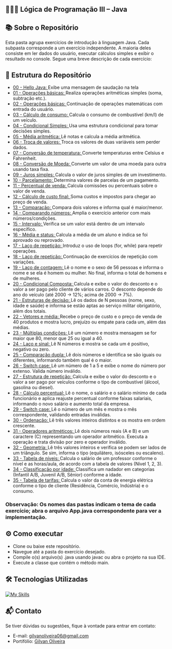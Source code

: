 ## 👨🏼‍💻 Lógica de Programação III – Java</p>

## 📚 Sobre o Repositório

Esta pasta agrupa exercícios de introdução à linguagem Java. Cada subpasta corresponde a um exercício independente. A maioria deles consiste em ler dados do usuário, executar cálculos simples e exibir o resultado no console. Segue uma breve descrição de cada exercício:

## 🚀 Estrutura do Repositório

- [00 - Hello Java: ](https://github.com/GilvanPOliveira/StartCapgemini/tree/main/L%C3%B3gica%20de%20Programa%C3%A7%C3%A3o%20III%20-%20Java/00%20-%20Hello%20Java)	Exibe uma mensagem de saudação na tela
- [01 - Operações básicas: ](https://github.com/GilvanPOliveira/StartCapgemini/tree/main/L%C3%B3gica%20de%20Programa%C3%A7%C3%A3o%20III%20-%20Java/01%20-%20Opera%C3%A7%C3%B5es%20b%C3%A1sicas) Realiza operações aritméticas simples (soma, subtração etc.).
- [02 - Operações básicas: ](https://github.com/GilvanPOliveira/StartCapgemini/tree/main/L%C3%B3gica%20de%20Programa%C3%A7%C3%A3o%20III%20-%20Java/02%20-%20Opera%C3%A7%C3%B5es%20b%C3%A1sicas)	Continuação de operações matemáticas com entrada do usuário.
- [03 - Cálculo de consumo: ](https://github.com/GilvanPOliveira/StartCapgemini/tree/main/L%C3%B3gica%20de%20Programa%C3%A7%C3%A3o%20III%20-%20Java/03%20-%20C%C3%A1lculo%20de%20consumo)	Calcula o consumo de combustível (km/l) de um veículo.
- [04 - Condicional Simples: ](https://github.com/GilvanPOliveira/StartCapgemini/tree/main/L%C3%B3gica%20de%20Programa%C3%A7%C3%A3o%20III%20-%20Java/04%20-%20Condicional%20Simples)	Usa uma estrutura condicional para tomar decisões simples.
- [05 - Média aritmética: ](https://github.com/GilvanPOliveira/StartCapgemini/tree/main/L%C3%B3gica%20de%20Programa%C3%A7%C3%A3o%20III%20-%20Java/05%20-%20M%C3%A9dia%20aritm%C3%A9tica)	Lê notas e calcula a média aritmética.
- [06 - Troca de valores: ](https://github.com/GilvanPOliveira/StartCapgemini/tree/main/L%C3%B3gica%20de%20Programa%C3%A7%C3%A3o%20III%20-%20Java/06%20-%20Troca%20de%20valores)	Troca os valores de duas variáveis sem perder dados.
- [07 - Conversão de temperatura: ](https://github.com/GilvanPOliveira/StartCapgemini/tree/main/L%C3%B3gica%20de%20Programa%C3%A7%C3%A3o%20III%20-%20Java/07%20-%20Convers%C3%A3o%20de%20temperatura)	Converte temperaturas entre Celsius e Fahrenheit.
- [08 - Conversão de Moeda: ](https://github.com/GilvanPOliveira/StartCapgemini/tree/main/L%C3%B3gica%20de%20Programa%C3%A7%C3%A3o%20III%20-%20Java/08%20-%20Convers%C3%A3o%20de%20Moeda)	Converte um valor de uma moeda para outra usando taxa fixa.
- [09 - Juros simples: ](https://github.com/GilvanPOliveira/StartCapgemini/tree/main/L%C3%B3gica%20de%20Programa%C3%A7%C3%A3o%20III%20-%20Java/09%20-%20Juros%20simples) Calcula o valor de juros simples de um investimento.
- [10 - Parcelamento: ](https://github.com/GilvanPOliveira/StartCapgemini/tree/main/L%C3%B3gica%20de%20Programa%C3%A7%C3%A3o%20III%20-%20Java/10%20-%20Parcelamento) Determina valores de parcelas de um pagamento.
- [11 - Percentual de venda: ](https://github.com/GilvanPOliveira/StartCapgemini/tree/main/L%C3%B3gica%20de%20Programa%C3%A7%C3%A3o%20III%20-%20Java/11-%20Percentual%20de%20venda) Calcula comissões ou percentuais sobre o valor de venda.
- [12 - Cálculo de custo final: ](https://github.com/GilvanPOliveira/StartCapgemini/tree/main/L%C3%B3gica%20de%20Programa%C3%A7%C3%A3o%20III%20-%20Java/12%20-%20C%C3%A1lculo%20de%20custo%20final) Soma custos e impostos para chegar ao preço de venda.
- [13 - Comparação: ](https://github.com/GilvanPOliveira/StartCapgemini/tree/main/L%C3%B3gica%20de%20Programa%C3%A7%C3%A3o%20III%20-%20Java/13%20-%20Compara%C3%A7%C3%A3o) Compara dois valores e informa qual é maior/menor.
- [14 - Comparando números: ](https://github.com/GilvanPOliveira/StartCapgemini/tree/main/L%C3%B3gica%20de%20Programa%C3%A7%C3%A3o%20III%20-%20Java/14%20-%20Comparando%20n%C3%BAmeros) Amplia o exercício anterior com mais números/condições.
- [15 - Intervalo: ](https://github.com/GilvanPOliveira/StartCapgemini/tree/main/L%C3%B3gica%20de%20Programa%C3%A7%C3%A3o%20III%20-%20Java/15%20-%20Intervalo) Verifica se um valor está dentro de um intervalo específico.
- [16 - Média e status: ](https://github.com/GilvanPOliveira/StartCapgemini/tree/main/L%C3%B3gica%20de%20Programa%C3%A7%C3%A3o%20III%20-%20Java/16%20-%20M%C3%A9dia%20e%20status) Calcula a média de um aluno e indica se foi aprovado ou reprovado.
- [17 - Laço de repetição: ](https://github.com/GilvanPOliveira/StartCapgemini/tree/main/L%C3%B3gica%20de%20Programa%C3%A7%C3%A3o%20III%20-%20Java/17%20-%20La%C3%A7o%20de%20repeti%C3%A7%C3%A3o) Introduz o uso de loops (for, while) para repetir operações.
- [18 - Laço de repetição: ](https://github.com/GilvanPOliveira/StartCapgemini/tree/main/L%C3%B3gica%20de%20Programa%C3%A7%C3%A3o%20III%20-%20Java/18%20-%20La%C3%A7o%20de%20repeti%C3%A7%C3%A3o) Continuação de exercícios de repetição com variações.
- [19 - Laço de contagem: ](https://github.com/GilvanPOliveira/StartCapgemini/tree/main/L%C3%B3gica%20de%20Programa%C3%A7%C3%A3o%20III%20-%20Java/19%20-%20La%C3%A7o%20de%20contagem) Lê o nome e o sexo de 56 pessoas e informa o nome e se ela é homem ou mulher. No final, informa o total de homens e de mulheres.
- [20 - Condicional Composta: ](https://github.com/GilvanPOliveira/StartCapgemini/tree/main/L%C3%B3gica%20de%20Programa%C3%A7%C3%A3o%20III%20-%20Java/20%20-%20Condicional%20composta) Calcula e exibe o valor do desconto e o valor a ser pago pelo cliente de vários carros. O desconto depende do ano do veículo (até 2000 → 12%; acima de 2000 → 7%).
- [21 - Estruturas de decisão: ](https://github.com/GilvanPOliveira/StartCapgemini/tree/main/L%C3%B3gica%20de%20Programa%C3%A7%C3%A3o%20III%20-%20Java/21%20-%20Estruturas%20de%20decis%C3%A3o) Lê os dados de N pessoas (nome, sexo, idade e saúde) e informa se estão aptas ao serviço militar obrigatório, além dos totais.
- [22 - Vetores e média: ](https://github.com/GilvanPOliveira/StartCapgemini/tree/main/L%C3%B3gica%20de%20Programa%C3%A7%C3%A3o%20III%20-%20Java/22%20-%20Vetores%20e%20m%C3%A9dia) Recebe o preço de custo e o preço de venda de 40 produtos e mostra lucro, prejuízo ou empate para cada um, além das médias.
- [23 - Múltiplas condições: ](https://github.com/GilvanPOliveira/StartCapgemini/tree/main/L%C3%B3gica%20de%20Programa%C3%A7%C3%A3o%20III%20-%20Java/23%20-%20M%C3%BAltiplas%20condi%C3%A7%C3%B5es) Lê um número e mostra mensagem se for maior que 80, menor que 25 ou igual a 40.
- [24 - Laço e sinal: ](https://github.com/GilvanPOliveira/StartCapgemini/tree/main/L%C3%B3gica%20de%20Programa%C3%A7%C3%A3o%20III%20-%20Java/24%20-%20La%C3%A7o%20e%20sinal) Lê N números e mostra se cada um é positivo, negativo ou zero.
- [25 - Comparação dupla: ](https://github.com/GilvanPOliveira/StartCapgemini/tree/main/L%C3%B3gica%20de%20Programa%C3%A7%C3%A3o%20III%20-%20Java/25%20-%20Compara%C3%A7%C3%A3o%20dupla) Lê dois números e identifica se são iguais ou diferentes, informando também qual é o maior.
- [26 - Switch case: ](https://github.com/GilvanPOliveira/StartCapgemini/tree/main/L%C3%B3gica%20de%20Programa%C3%A7%C3%A3o%20III%20-%20Java/26%20-%20Switch%20case) Lê um número de 1 a 5 e exibe o nome do número por extenso. Valida número inválido.
- [27 - Estrutura de repetição: ](https://github.com/GilvanPOliveira/StartCapgemini/tree/main/L%C3%B3gica%20de%20Programa%C3%A7%C3%A3o%20III%20-%20Java/27%20-%20Estruturas%20de%20repeti%C3%A7%C3%A3o) Calcula e exibe o valor do desconto e o valor a ser pago por veículos conforme o tipo de combustível (álcool, gasolina ou diesel).
- [28 - Cálculo percentual: ](https://github.com/GilvanPOliveira/StartCapgemini/tree/main/L%C3%B3gica%20de%20Programa%C3%A7%C3%A3o%20III%20-%20Java/28%20-%20C%C3%A1lculo%20percentual) Lê o nome, o salário e o salário mínimo de cada funcionário e aplica reajuste percentual conforme faixas salariais, informando o novo salário e aumento total da empresa.
- [29 - Switch case: ](https://github.com/GilvanPOliveira/StartCapgemini/tree/main/L%C3%B3gica%20de%20Programa%C3%A7%C3%A3o%20III%20-%20Java/29%20-%20Switch%20case) Lê o número de um mês e mostra o mês correspondente, validando entradas inválidas.
- [30 - Ordenação: ](https://github.com/GilvanPOliveira/StartCapgemini/tree/main/L%C3%B3gica%20de%20Programa%C3%A7%C3%A3o%20III%20-%20Java/30%20-%20Ordena%C3%A7%C3%A3o) Lê três valores inteiros distintos e os mostra em ordem crescente.
- [31 - Operadores aritméticos: ](https://github.com/GilvanPOliveira/StartCapgemini/tree/main/L%C3%B3gica%20de%20Programa%C3%A7%C3%A3o%20III%20-%20Java/31%20-%20Operadores%20aritm%C3%A9ticos) Lê dois números reais (A e B) e um caractere (C) representando um operador aritmético. Executa a operação e trata divisão por zero e operador inválido.
- [32 - Geometria: ](https://github.com/GilvanPOliveira/StartCapgemini/tree/main/L%C3%B3gica%20de%20Programa%C3%A7%C3%A3o%20III%20-%20Java/32%20-%20Geometria) Lê três valores inteiros e verifica se podem ser lados de um triângulo. Se sim, informa o tipo (equilátero, isósceles ou escaleno).
- [33 - Tabela de níveis: ](https://github.com/GilvanPOliveira/StartCapgemini/tree/main/L%C3%B3gica%20de%20Programa%C3%A7%C3%A3o%20III%20-%20Java/33%20-%20Tabela%20de%20n%C3%ADveis) Calcula o salário de um professor conforme o nível e as horas/aula, de acordo com a tabela de valores (Nível 1, 2, 3).
- [34 - Classificação por idade: ](https://github.com/GilvanPOliveira/StartCapgemini/tree/main/L%C3%B3gica%20de%20Programa%C3%A7%C3%A3o%20III%20-%20Java/34%20-%20Classifica%C3%A7%C3%A3o%20por%20idade) Classifica um nadador em categorias (Infantil A/B, Juvenil A/B, Sênior) conforme a idade.
- [35 - Tabela de tarifas: ](https://github.com/GilvanPOliveira/StartCapgemini/tree/main/L%C3%B3gica%20de%20Programa%C3%A7%C3%A3o%20III%20-%20Java/35%20-%20Tabela%20de%20tarifas) Calcula o valor da conta de energia elétrica conforme o tipo de cliente (Residência, Comércio, Indústria) e o consumo.

### Observação: Os nomes das pastas indicam o tema de cada exercício; abra o arquivo App.java correspondente para ver a implementação.

## ⚙️ Como executar
- Clone ou baixe este repositório.
- Navegue até a pasta do exercício desejado.
- Compile o(s) arquivo(s) .java usando javac ou abra o projeto na sua IDE.
- Execute a classe que contém o método main.

## 🛠 Tecnologias Utilizadas

[![My Skills](https://skillicons.dev/icons?i=java,n&perline=10)](https://github.com/GilvanPOliveira)

## 📬 Contato

Se tiver dúvidas ou sugestões, fique à vontade para entrar em contato:
- E-mail: gilvanoliveira06@gmail.com
- Portifólio: [Gilvan Oliveira](https://gilvanpoliveira.github.io/)